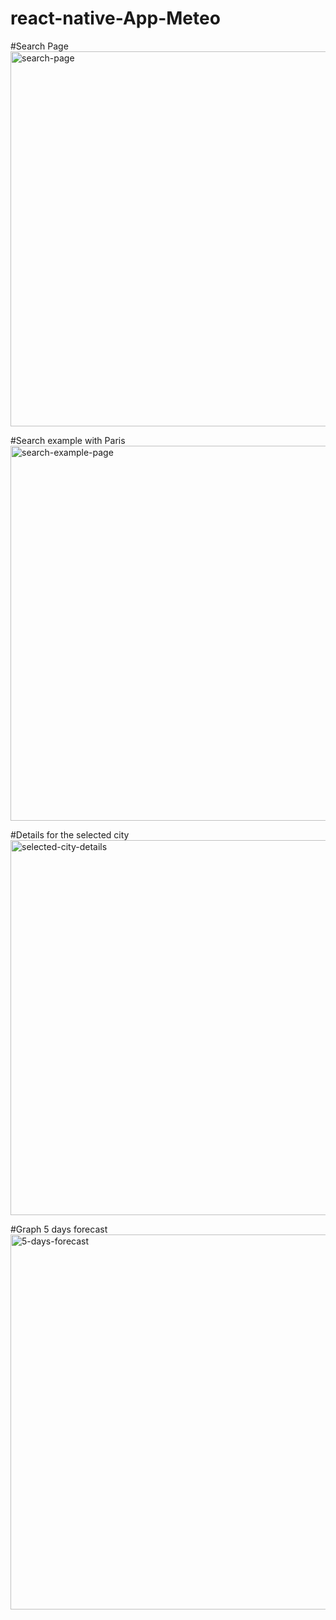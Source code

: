 # react-native-App-Meteo

#Search Page
<img src='https://res.cloudinary.com/dcp7bq2a1/image/upload/v1608648140/react-native-meteo-app/IMG_0937_mta2zb.png' width='600px' alt='search-page'>

#Search example with Paris
<img src='https://res.cloudinary.com/dcp7bq2a1/image/upload/v1608648140/react-native-meteo-app/IMG_0938_o3xnpp.png' width='600px' alt='search-example-page'>

#Details for the selected city
<img src='https://res.cloudinary.com/dcp7bq2a1/image/upload/v1608648140/react-native-meteo-app/IMG_0939_twaqer.png' width='600px' alt='selected-city-details'>

#Graph 5 days forecast
<img src='https://res.cloudinary.com/dcp7bq2a1/image/upload/v1608648140/react-native-meteo-app/IMG_0940_qxc8fk.png' width='600px' alt='5-days-forecast'>
